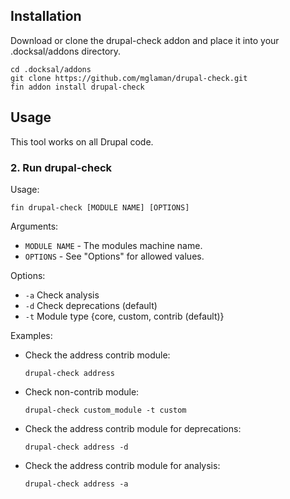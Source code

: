 ## Installation

Download or clone the drupal-check addon and place it into your .docksal/addons directory.

```shell
cd .docksal/addons
git clone https://github.com/mglaman/drupal-check.git
fin addon install drupal-check
```

## Usage

This tool works on all Drupal code.

### 2. Run drupal-check

Usage:

  ```shell
  fin drupal-check [MODULE NAME] [OPTIONS]
  ```

Arguments:

* `MODULE NAME` - The modules machine name.
* `OPTIONS` - See "Options" for allowed values.

Options:

* `-a` Check analysis
* `-d` Check deprecations (default)
* `-t` Module type {core, custom, contrib (default)}

Examples:

* Check the address contrib module:

  ```shell
  drupal-check address
  ```

* Check non-contrib module:

  ```shell
  drupal-check custom_module -t custom
  ```

* Check the address contrib module for deprecations:

  ```shell
  drupal-check address -d
  ```

* Check the address contrib module for analysis:

  ```shell
  drupal-check address -a
  ```
